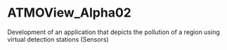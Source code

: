 # ATMOView_Alpha02
 Development of an application that depicts the pollution of a region using virtual detection stations (Sensors)

